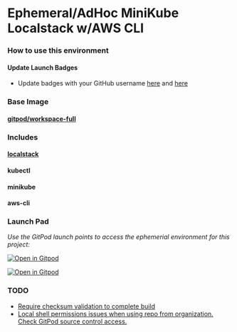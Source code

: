 # Ephemeral/AdHoc MiniKube Localstack w/AWS CLI

### How to use this environment
#### Update Launch Badges
- Update badges with your GitHub username [here](https://github.com/bfs-io/gitpod-localstack-kubectl-minikube/blob/main/README.md?plain=1#L13) and [here](https://github.com/bfs-io/gitpod-localstack-kubectl-minikube/blob/main/README.md?plain=1#L15)

### Base Image
#### [gitpod/workspace-full](https://hub.docker.com/r/gitpod/workspace-full/)
### Includes
#### [localstack](https://github.com/localstack/localstack)
#### kubectl
#### minikube
#### aws-cli

### Launch Pad
*Use the GitPod launch points to access the ephemerial environment for this project:*

[![Open in Gitpod](https://img.shields.io/badge/Gitpod-with--prebuild-blue?logo=gitpod)](https://gitpod.io/#https://github.com/bfs-io/gitpod-localstack-kubectl-minikube)

[![Open in Gitpod](https://img.shields.io/badge/Gitpod-manual--build-orange?logo=gitpod)](https://gitpod.io/#imagebuild/https://github.com/bfs-io/gitpod-localstack-kubectl-minikube)

### TODO
- [Require checksum validation to complete build](https://github.com/bfs-io/gitpod-localstack-kubectl-minikube/issues/1)
- [Local shell permissions issues when using repo from organization. Check GitPod source control access.](https://github.com/bfs-io/gitpod-localstack-kubectl-minikube/issues/2)
